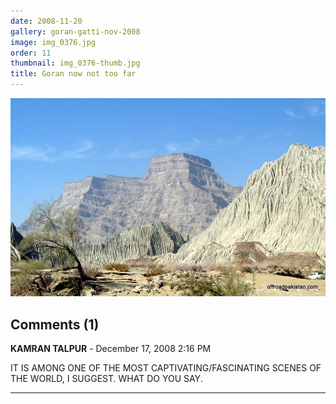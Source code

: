 ```yaml
---
date: 2008-11-20
gallery: goran-gatti-nov-2008
image: img_0376.jpg
order: 11
thumbnail: img_0376-thumb.jpg
title: Goran now not too far
---
```


![Goran now not too far](./img_0376.jpg)

<div id="comments">

## Comments (1)

**KAMRAN TALPUR** - December 17, 2008  2:16 PM

IT IS AMONG ONE OF THE MOST CAPTIVATING/FASCINATING SCENES OF THE WORLD, I SUGGEST. WHAT DO YOU SAY.

---

</div>